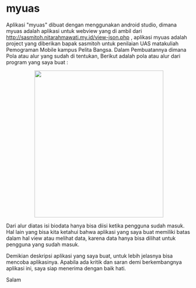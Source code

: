 # myuas

Aplikasi "myuas" dibuat dengan menggunakan android studio, dimana myuas adalah aplikasi untuk webview yang di ambil dari http://sasmitoh.nitarahmawati.my.id/view-json.php , aplikasi myuas adalah project yang diberikan bapak sasmitoh untuk penilaian UAS matakuliah Pemograman Mobile kampus Pelita Bangsa. Dalam Pembuatannya dimana Pola atau alur yang sudah di tentukan, Berikut adalah pola atau alur dari program yang saya buat :


<p align="center">
<img src="https://github.com/mnureko/myuas/blob/master/Flowchart.jpg" width="350" height="400"/>
</p>

Dari alur diatas isi biodata hanya bisa diisi ketika pengguna sudah masuk. Hal lain yang bisa kita ketahui bahwa aplikasi yang saya buat memiliki batas dalam hal view atau melihat data, karena data hanya bisa dilihat untuk pengguna yang sudah masuk.

Demikian deskripsi aplikasi yang saya buat, untuk lebih jelasnya bisa mencoba aplikasinya. Apabila ada kritik dan saran demi berkembangnya aplikasi ini, saya siap menerima dengan baik hati.

Salam
